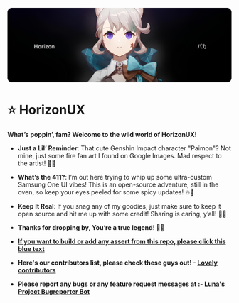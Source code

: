 ![HorizonUX Banner](https://github.com/forsaken-heart24/i_dont_want_to_be_an_weirdo/blob/main/banner_images/HorizonUX.png?raw=true)

# ⭐ HorizonUX

**What’s poppin’, fam? Welcome to the wild world of HorizonUX!**

- **Just a Lil’ Reminder**: That cute Genshin Impact character "Paimon"? Not mine, just some fire fan art I found on Google Images. Mad respect to the artist! 🎨✨

- **What’s the 411?**: I’m out here trying to whip up some ultra-custom Samsung One UI vibes! This is an open-source adventure, still in the oven, so keep your eyes peeled for some spicy updates! 🔥🚀

- **Keep It Real**: If you snag any of my goodies, just make sure to keep it open source and hit me up with some credit! Sharing is caring, y’all! 🤗💯

* **Thanks for dropping by, You’re a true legend! 💖✨**

* <a href="https://github.com/forsaken-heart24/HorizonXOneUI-HorizonUX/blob/main/HOWTOGUIDE.md">**If you want to build or add any assert from this repo, please click this blue text**</a>

* **Here's our contributors list, please check these guys out! - <a href="https://github.com/forsaken-heart24/HorizonXOneUI-HorizonUX/blob/main/CONTRIBUTORS.md">Lovely contributors**</a>

* **Please report any bugs or any feature request messages at :- <a href="https://t.me/luna_project_bugreporter_bot">Luna's Project Bugreporter Bot**</a>
